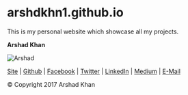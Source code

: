 # arshdkhn1.github.io
This is my personal website which showcase all my projects.

**Arshad Khan**

![Arshad](http://iamarshad.com/images/asd_small.gif)

[Site](http://iamarshad.com) | [Github](https://github.com/arshdkhn1) | [Facebook](https://facebook.com/arshdkhn1) | [Twitter](https://twitter.com/arshdkhn1) | [LinkedIn](https://www.linkedin.com/in/arshdkhn1/) | [Medium](https://medium.com/@arshdkhn1) | [E-Mail](mailto:arshdkhn1@gmail.com)

© Copyright 2017 Arshad Khan
